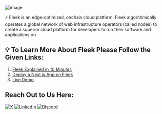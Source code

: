 ![image](https://github.com/fleekxyz/fleek/assets/74613246/1fff1993-24ba-447b-9ba5-5e844273efb1)


⚡ Fleek is an edge-optimized, onchain cloud platform. Fleek algorithmically operates a global network of web infrastructure operators (called nodes) to create a superior cloud platform for developers to run their software and applications on

## 💡 To Learn More About Fleek Please Follow the Given Links:
1. [Fleek Explained in 10 Minutes](https://www.youtube.com/watch?v=1zwwyTQ8JIM&pp=ygUFRmxlZWs%3D)
2. [Deploy a Next.js App on Fleek](https://blog.fleek.xyz/post/fleek-nextjs-deploy-guide/)
3. [Live Demo](https://www.youtube.com/watch?v=dMs6StZJlLc)

## Reach Out to Us Here:
[![X](https://img.shields.io/badge/X-%23000000.svg?style=for-the-badge&logo=X&logoColor=white)](https://twitter.com/fleekxyz)   [![LinkedIn](https://img.shields.io/badge/linkedin-%230077B5.svg?style=for-the-badge&logo=linkedin&logoColor=white)](https://www.linkedin.com/in/kanishkkhurana/)   [![Discord](https://img.shields.io/badge/Discord-%235865F2.svg?style=for-the-badge&logo=discord&logoColor=white)](https://discord.gg/fleek)   
 


